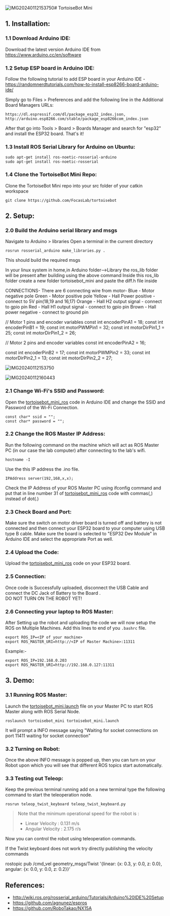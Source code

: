 ![IMG20240112153750](https://github.com/FocasLab/tortoisebot/assets/99411053/540963a5-51c7-4cb7-8e46-a4ce1e2b316e)# TortoiseBot Mini

## 1. Installation:

### 1.1 Download Arduino IDE:

Download the latest version Arduino IDE from https://www.arduino.cc/en/software

### 1.2 Setup ESP board in Arduino IDE:

Follow the following tutorial to add ESP board in your Arduino IDE - https://randomnerdtutorials.com/how-to-install-esp8266-board-arduino-ide/

Simply go to Files > Preferences and add the following line in the Additional Board Managers URLs:
```
https://dl.espressif.com/dl/package_esp32_index.json, http://arduino.esp8266.com/stable/package_esp8266com_index.json
```
After that go into Tools > Board > Boards Manager and search for "esp32" and install the ESP32 board. That's it!

### 1.3 Install ROS Serial Library for Arduino on Ubuntu:
```
sudo apt-get install ros-noetic-rosserial-arduino
sudo apt-get install ros-noetic-rosserial
```

### 1.4 Clone the TortoiseBot Mini Repo:
Clone the TortoiseBot Mini repo into your src folder of your catkin workspace
```
git clone https://github.com/FocasLab/tortoisebot
```

## 2. Setup:

### 2.0 Build the Arduino serial library and msgs 
Navigate to Arduino > libraries 
Open a terminal in the current directory 
```
rosrun rosserial_arduino make_libraries.py .
```
This should build the required msgs 

In your linux system in home,in Arduino folder-->Library the ros_lib folder will be present after building using the above command
Inside this ros_lib folder create a new folder tortoisebot_mini and paste the diff.h file inside

CONNECTIONS- 
There are 6 connecting wire from motor-
Blue - Motor negative pole
Green - Motor positive pole
Yellow - Hall Power positive - connect to 5V pin(18,19 and 16,17)
Orange - Hall H2 output signal - connect to gpio pin
Red - Hall H1 output signal - connect to gpio pin
Brown - Hall power negative - connect to ground pin


// Motor 1  pins and encoder variables
const int encoderPinA1 = 18;
const int encoderPinB1 = 19;
const int motorPWMPin1 = 32; 
const int motorDirPin1_1 = 25; 
const int motorDirPin1_2 = 26; 

// Motor 2  pins and encoder variables
const int encoderPinA2 = 16;

const int encoderPinB2 = 17;
const int motorPWMPin2 = 33; 
const int motorDirPin2_1 = 13; 
const int motorDirPin2_2 = 27; 

![IMG20240112153750](https://github.com/FocasLab/tortoisebot/assets/99411053/c2545423-1dbb-4566-b538-202bffb4bc21)

![IMG20240112160443](https://github.com/FocasLab/tortoisebot/assets/99411053/3e3da45a-0d03-4d5d-a5a9-f11a900e3336)



### 2.1 Change Wi-Fi's SSID and Password:

Open the [tortoisebot_mini_ros](https://github.com/FocasLab/tortoisebot/blob/tortoisebot_encoder/esp/tortoisebot_mini_ros/tortoisebot_mini_ros.ino) code in Arduino IDE and change the SSID and Password of the Wi-Fi Connection.

```
const char* ssid = "";
const char* password = "";
```

### 2.2 Change the ROS Master IP Address:

Run the following command on the machine which will act as ROS Master PC (in our case the lab computer) after connecting to the lab's wifi.
```
hostname -I
```
Use the this IP address the .ino file.
```
IPAddress server(192,168,x,x);
```

Check the IP Address of your ROS Master PC using ifconfig command and put that in line number 31 of [tortoisebot_mini_ros](https://github.com/FocasLab/tortoisebot/blob/tortoisebot_encoder/esp/tortoisebot_mini_ros/tortoisebot_mini_ros.ino) code with commas(,) instead of dot(.)

### 2.3 Check Board and Port:

Make sure the switch on motor driver board is turned off and battery is not connected and then connect your ESP32 board to your computer using USB type B cable. Make sure the board is selected to "ESP32 Dev Module" in Arduino IDE and select the appropriate Port as well.

### 2.4 Upload the Code:

Upload the [tortoisebot_mini_ros](https://github.com/FocasLab/tortoisebot/blob/tortoisebot_encoder/esp/tortoisebot_mini_ros/tortoisebot_mini_ros.ino) code on your ESP32 board.

### 2.5 Connection:

Once code is Successfully uploaded, disconnect the USB Cable and connect the DC Jack of Battery to the Board . <br>
DO NOT TURN ON THE ROBOT YET!

### 2.6 Connecting your laptop to ROS Master:

After Setting up the robot and uploading the code we will now setup the ROS on Multiple Machines. Add this lines to end of you ```.bashrc``` file.

```
export ROS_IP=<IP of your machine>
export ROS_MASTER_URI=http://<IP of Master Machine>:11311
```
Example:-

```
export ROS_IP=192.168.0.203
export ROS_MASTER_URI=http://192.168.0.127:11311
```

## 3. Demo:

### 3.1 Running ROS Master:

Launch the [tortoisebot_mini.launch](https://github.com/FocasLab/tortoisebot/blob/main/launch/tortoisebot_mini.launch) file on your Master PC to start ROS Master along with ROS Serial Node.

```
roslaunch tortoisebot_mini tortoisebot_mini.launch
```
It will prompt a INFO message saying "Waiting for socket connections on port 11411 waiting for socket connection"<br>

### 3.2 Turning on Robot:

Once the above INFO message is popped up, then you can turn on your Robot upon which you will see that different ROS topics start automatically.

### 3.3 Testing out Teleop:

Keep the previous terminal running add on a new terminal type the following command to start the teleoperation node.
```
rosrun teleop_twist_keyboard teleop_twist_keyboard.py
```
> Note that the minimum operational speed for the robot is :
> - Linear Velocity : 0.131 m/s
> - Angular Velocity : 2.175 r/s

Now you can control the robot using teleoperation commands.

If the Twist keyboard does not work try directly publishing the velocity commands 

rostopic pub /cmd_vel geometry_msgs/Twist '{linear: {x: 0.3, y: 0.0, z: 0.0}, angular: {x: 0.0, y: 0.0, z: 0.2}}'



## References:
- http://wiki.ros.org/rosserial_arduino/Tutorials/Arduino%20IDE%20Setup
- https://github.com/agnunez/espros
- https://github.com/RoboTakao/NX15A
